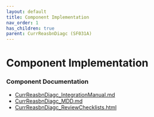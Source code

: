 ```yaml
---
layout: default
title: Component Implementation
nav_order: 1
has_children: true
parent: CurrReasbnDiagc (SF031A)
---
```

# Component Implementation
### Component Documentation

- [CurrReasbnDiagc_IntegrationManual.md](doc/CurrReasbnDiagc_IntegrationManual.md)
- [CurrReasbnDiagc_MDD.md](doc/CurrReasbnDiagc_MDD.md)
- [CurrReasbnDiagc_ReviewChecklists.html](doc/CurrReasbnDiagc_ReviewChecklists.html)


